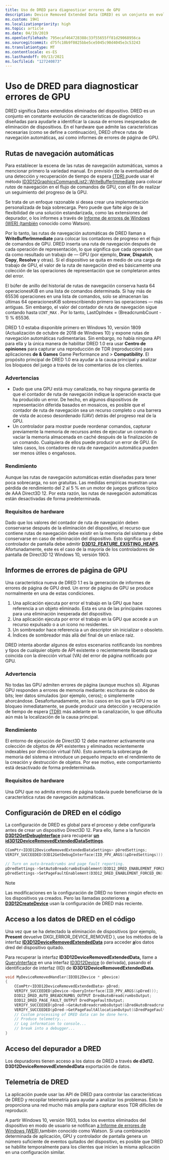 ```yaml
---
title: Uso de DRED para diagnosticar errores de GPU
description: Device Removed Extended Data (DRED) es un conjunto en evolución de características de diagnóstico diseñadas para ayudarle a identificar la causa de errores inesperados de eliminación de dispositivos.
ms.custom: 19H1
ms.localizationpriority: high
ms.topic: article
ms.date: 04/19/2019
ms.openlocfilehash: 795ecaf464728388c33f55655ff81d29068956ca
ms.sourcegitcommit: d75fc10b9f0825bbe5ce5045c90d4045e3c53243
ms.translationtype: MT
ms.contentlocale: es-ES
ms.lasthandoff: 09/13/2021
ms.locfileid: "127240873"
---
```

# <a name="use-dred-to-diagnose-gpu-faults"></a>Uso de DRED para diagnosticar errores de GPU
DRED significa Datos extendidos eliminados del dispositivo. DRED es un conjunto en constante evolución de características de diagnóstico diseñadas para ayudarle a identificar la causa de errores inesperados de eliminación de dispositivos. En el hardware que admite las características necesarias (como se define a continuación), DRED ofrece rutas de navegación automáticas, así como informes de errores de página de GPU.

## <a name="auto-breadcrumbs"></a>Rutas de navegación automáticas
Para establecer la escena de las rutas de navegación automáticas, vamos a mencionar primero la variedad manual. En previsión de la eventualidad de una detección y recuperación de tiempo de espera [(TDR),](/windows-hardware/drivers/display/timeout-detection-and-recovery)puede usar el método [ID3D12GraphicsCommandList2::WriteBufferImmediate](/windows/desktop/api/d3d12/nf-d3d12-id3d12graphicscommandlist2-writebufferimmediate) para colocar *rutas* de navegación en el flujo de comandos de GPU, con el fin de realizar un seguimiento del progreso de la GPU.

Se trata de un enfoque razonable si desea crear una implementación personalizada de baja sobrecarga. Pero puede que falte algo de la flexibilidad de una solución estandarizada, como las extensiones del depurador, o los informes a través de [Informe de errores de Windows (WER) (también](/windows/desktop/wer/windows-error-reporting) conocido como Watson).

Por lo tanto, las rutas de navegación automáticas de DRED llaman a **WriteBufferImmediate** para colocar los contadores de progreso en el flujo de comandos de GPU. DRED inserta una ruta de navegación después de cada operación de representación, lo que significa que cada operación que da como resultado un trabajo de &mdash; GPU (por ejemplo, **Draw**, **Dispatch**, **Copy**, **Resolve** y otras). Si el dispositivo se quita en medio de una carga de trabajo de GPU, el valor de la ruta de navegación dred es básicamente una colección de las operaciones de representación que se completaron antes del error.

El búfer de anillo del historial de rutas de navegación conserva hasta 64 operacionesKiB en una lista de comandos determinada. Si hay más de 65536 operaciones en una lista de comandos, solo se almacenan las últimas 64 operacionesKiB sobrescribiendo primero las operaciones &mdash; más antiguas. Sin embargo, el valor del contador de ruta de navegación sigue contando hasta `UINT_MAX` . Por lo tanto, LastOpIndex = (BreadcrumbCount - 1) % 65536.

DRED 1.0 estaba disponible primero en Windows 10, versión 1809 (Actualización de octubre de 2018 de Windows 10) y expone rutas de navegación automáticas rudimentarias. Sin embargo, no había ninguna API para ella y la única manera de habilitar DRED 1.0 era usar **Centro de opiniones** para capturar una reproducción de TDR (reproducción) para aplicaciones **de & Games** Game Performance and \> **Compatibility**. El propósito principal de DRED 1.0 era ayudar a la causa principal y analizar los bloqueos del juego a través de los comentarios de los clientes.
### <a name="caveats"></a>Advertencias
- Dado que una GPU está muy canalizada, no hay ninguna garantía de que el contador de ruta de navegación indique la operación exacta que ha producido un error. De hecho, en algunos dispositivos de representación diferida basados en mosaicos, es posible que el contador de ruta de navegación sea un recurso completo o una barrera de vista de acceso desordenado (UAV) detrás del progreso real de la GPU.
- Un controlador para mostrar puede reordenar comandos, capturar previamente la memoria de recursos antes de ejecutar un comando o vaciar la memoria almacenada en caché después de la finalización de un comando. Cualquiera de ellos puede producir un error de GPU. En tales casos, los contadores de ruta de navegación automática pueden ser menos útiles o engañosos.
### <a name="performance"></a>Rendimiento
Aunque las rutas de navegación automáticas están diseñadas para tener poca sobrecarga, no son gratuitas. Las medidas empíricas muestran una pérdida de rendimiento del 2 al 5 % en un motor de juegos gráficos típico de AAA Direct3D 12. Por esta razón, las rutas de navegación automáticas están desactivadas de forma predeterminada.
### <a name="hardware-requirements"></a>Requisitos de hardware
Dado que los valores del contador de ruta de navegación deben conservarse después de la eliminación del dispositivo, el recurso que contiene rutas de navegación debe existir en la memoria del sistema y debe conservarse en caso de eliminación del dispositivo. Esto significa que el controlador de pantalla debe admitir [**D3D12_FEATURE_EXISTING_HEAPS**](/windows/desktop/api/d3d12/ne-d3d12-d3d12_feature). Afortunadamente, este es el caso de la mayoría de los controladores de pantalla de Direct3D 12 Windows 10, versión 1903.
## <a name="gpu-page-fault-reporting"></a>Informes de errores de página de GPU
Una característica nueva de DRED 1.1 es la generación de informes de errores de página de GPU dred. Un error de página de GPU se produce normalmente en una de estas condiciones.

1. Una aplicación ejecuta por error el trabajo en la GPU que hace referencia a un objeto eliminado. Esta es una de las principales razones para una eliminación inesperada del dispositivo.
2. Una aplicación ejecuta por error el trabajo en la GPU que accede a un recurso expulsado o a un icono no residentes.
3. Un sombreador hace referencia a un descriptor sin inicializar o obsoleto.
3. Índices de sombreador más allá del final de un enlace raíz.

DRED intenta abordar algunos de estos escenarios notificando los nombres y tipos de cualquier objeto de API existente o recientemente liberada que coincida con la dirección virtual (VA) del error de página notificado por GPU.

### <a name="caveat"></a>Advertencia
No todas las GPU admiten errores de página (aunque muchos sí). Algunas GPU responden a errores de memoria mediante: escrituras de cubos de bits; leer datos simulados (por ejemplo, ceros); o simplemente ahorcándose. Desafortunadamente, en los casos en los que la GPU no se bloqueo inmediatamente, se puede producir una detección y recuperación de tiempo de espera [(TDR)](/windows-hardware/drivers/display/timeout-detection-and-recovery) más adelante en la canalización, lo que dificulta aún más la localización de la causa principal.

### <a name="performance"></a>Rendimiento
El entorno de ejecución de Direct3D 12 debe mantener activamente una colección de objetos de API existentes y eliminados recientemente indexables por dirección virtual (VA). Esto aumenta la sobrecarga de memoria del sistema e introduce un pequeño impacto en el rendimiento de la creación y destrucción de objetos. Por ese motivo, este comportamiento está desactivado de forma predeterminada.

### <a name="hardware-requirements"></a>Requisitos de hardware
Una GPU que no admita errores de página todavía puede beneficiarse de la característica rutas de navegación automáticas.

## <a name="setting-up-dred-in-code"></a>Configuración de DRED en el código
La configuración de DRED es global para el proceso y debe configurarla antes de crear un dispositivo Direct3D 12. Para ello, llame a la función [**D3D12GetDebugInterface**](/windows/desktop/api/d3d12/nf-d3d12-d3d12getdebuginterface) para recuperar [**un id3D12DeviceRemovedExtendedDataSettings**](/windows/desktop/api/d3d12/nn-d3d12-id3d12deviceremovedextendeddatasettings).

```cpp
CComPtr<ID3D12DeviceRemovedExtendedDataSettings> pDredSettings;
VERIFY_SUCCEEDED(D3D12GetDebugInterface(IID_PPV_ARGS(&pDredSettings)));

// Turn on auto-breadcrumbs and page fault reporting.
pDredSettings->SetAutoBreadcrumbsEnablement(D3D12_DRED_ENABLEMENT_FORCED_ON);
pDredSettings->SetPageFaultEnablement(D3D12_DRED_ENABLEMENT_FORCED_ON);
```

> [!NOTE]
> Las modificaciones en la configuración de DRED no tienen ningún efecto en los dispositivos ya creados. Pero las llamadas posteriores [**a D3D12CreateDevice**](/windows/desktop/api/d3d12/nf-d3d12-d3d12createdevice) usan la configuración de DRED más reciente.

## <a name="accessing-dred-data-in-code"></a>Acceso a los datos de DRED en el código
Una vez que se ha detectado la eliminación de dispositivos (por ejemplo, **Present** devuelve DXGI_ERROR_DEVICE_REMOVED ), use los métodos de la interfaz [**ID3D12DeviceRemovedExtendedData**](/windows/desktop/api/d3d12/nn-d3d12-id3d12deviceremovedextendeddata) para acceder [**a**](/windows/desktop/com/com-error-codes-10)los datos dred del dispositivo quitado.

Para recuperar la interfaz **ID3D12DeviceRemovedExtendedData,** llame a [QueryInterface](/windows/desktop/api/unknwn/nf-unknwn-iunknown-queryinterface(refiid_void)) en una interfaz [ID3D12Device](/windows/win32/api/d3d12/nn-d3d12-id3d12device) (o derivada), pasando el identificador de interfaz (IID) de **ID3D12DeviceRemovedExtendedData**.

```cpp
void MyDeviceRemovedHandler(ID3D12Device * pDevice)
{
    CComPtr<ID3D12DeviceRemovedExtendedData> pDred;
    VERIFY_SUCCEEDED(pDevice->QueryInterface(IID_PPV_ARGS(&pDred)));
    D3D12_DRED_AUTO_BREADCRUMBS_OUTPUT DredAutoBreadcrumbsOutput;
    D3D12_DRED_PAGE_FAULT_OUTPUT DredPageFaultOutput;
    VERIFY_SUCCEEDED(pDred->GetAutoBreadcrumbsOutput(&DredAutoBreadcrumbsOutput));
    VERIFY_SUCCEEDED(pDred->GetPageFaultAllocationOutput(&DredPageFaultOutput));
    // Custom processing of DRED data can be done here.
    // Produce telemetry...
    // Log information to console...
    // break into a debugger...
}
```

## <a name="debugger-access-to-dred"></a>Acceso del depurador a DRED
Los depuradores tienen acceso a los datos de DRED a través **de d3d12. D3D12DeviceRemovedExtendedData** exportación de datos.

## <a name="dred-telemetry"></a>Telemetría de DRED
La aplicación puede usar las API de DRED para controlar las características de DRED y recopilar telemetría para ayudar a analizar los problemas. Esto le proporciona una red mucho más amplia para capturar esos TDR difíciles de reproducir.

A partir Windows 10, versión 1903, todos los eventos eliminados del dispositivo en modo de usuario se notifican [a Informe de errores de Windows (WER),](/windows/desktop/wer/windows-error-reporting)también conocido como Watson. Si una combinación determinada de aplicación, GPU y controlador de pantalla genera un número suficiente de eventos quitados del dispositivo, es posible que DRED se habilite temporalmente para los clientes que inicien la misma aplicación en una configuración similar.
